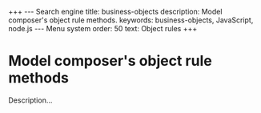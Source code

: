 +++
--- Search engine
title:        business-objects
description:  Model composer's object rule methods.
keywords:     business-objects, JavaScript, node.js
--- Menu system
order:        50
text:         Object rules
+++

# Model composer's object rule methods

Description...